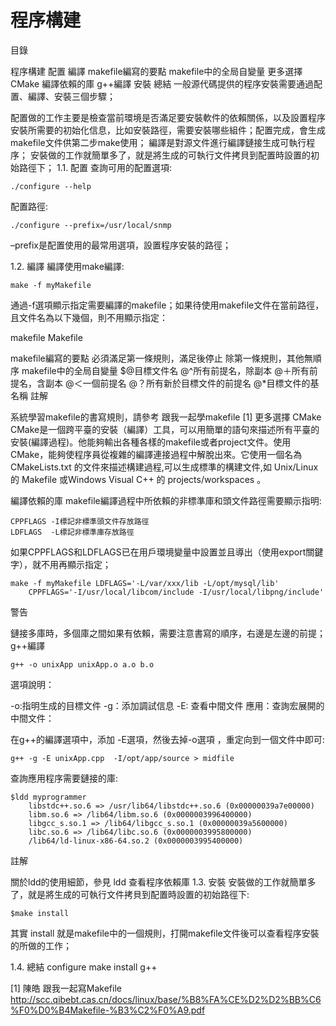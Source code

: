 # 程序構建
目錄

程序構建
配置
編譯
makefile編寫的要點
makefile中的全局自變量
更多選擇 CMake
編譯依賴的庫
g++編譯
安裝
總結
一般源代碼提供的程序安裝需要通過配置、編譯、安裝三個步驟；

配置做的工作主要是檢查當前環境是否滿足要安裝軟件的依賴關係，以及設置程序安裝所需要的初始化信息，比如安裝路徑，需要安裝哪些組件；配置完成，會生成makefile文件供第二步make使用；
編譯是對源文件進行編譯鏈接生成可執行程序；
安裝做的工作就簡單多了，就是將生成的可執行文件拷貝到配置時設置的初始路徑下；
1.1. 配置
查詢可用的配置選項:

```
./configure --help
```

配置路徑:

```
./configure --prefix=/usr/local/snmp
```

–prefix是配置使用的最常用選項，設置程序安裝的路徑；

1.2. 編譯
編譯使用make編譯:

```
make -f myMakefile
```

通過-f選項顯示指定需要編譯的makefile；如果待使用makefile文件在當前路徑，且文件名為以下幾個，則不用顯示指定：

makefile Makefile

makefile編寫的要點
必須滿足第一條規則，滿足後停止
除第一條規則，其他無順序
makefile中的全局自變量
$@目標文件名
@^所有前提名，除副本
@＋所有前提名，含副本
@＜一個前提名
@？所有新於目標文件的前提名
@*目標文件的基名稱
註解

系統學習makefile的書寫規則，請參考 跟我一起學makefile [1]
更多選擇 CMake
CMake是一個跨平臺的安裝（編譯）工具，可以用簡單的語句來描述所有平臺的安裝(編譯過程)。他能夠輸出各種各樣的makefile或者project文件。使用CMake，能夠使程序員從複雜的編譯連接過程中解脫出來。它使用一個名為 CMakeLists.txt 的文件來描述構建過程,可以生成標準的構建文件,如 Unix/Linux 的 Makefile 或Windows Visual C++ 的 projects/workspaces 。

編譯依賴的庫
makefile編譯過程中所依賴的非標準庫和頭文件路徑需要顯示指明:

```
CPPFLAGS -I標記非標準頭文件存放路徑
LDFLAGS  -L標記非標準庫存放路徑
```

如果CPPFLAGS和LDFLAGS已在用戶環境變量中設置並且導出（使用export關鍵字），就不用再顯示指定；

```
make -f myMakefile LDFLAGS='-L/var/xxx/lib -L/opt/mysql/lib'
    CPPFLAGS='-I/usr/local/libcom/include -I/usr/local/libpng/include'
```

警告

鏈接多庫時，多個庫之間如果有依賴，需要注意書寫的順序，右邊是左邊的前提；
g++編譯
```
g++ -o unixApp unixApp.o a.o b.o
```

選項說明：

-o:指明生成的目標文件
-g：添加調試信息
-E: 查看中間文件
應用：查詢宏展開的中間文件：

在g++的編譯選項中，添加 -E選項，然後去掉-o選項 ，重定向到一個文件中即可:

```
g++ -g -E unixApp.cpp  -I/opt/app/source > midfile
```

查詢應用程序需要鏈接的庫:

```
$ldd myprogrammer
    libstdc++.so.6 => /usr/lib64/libstdc++.so.6 (0x00000039a7e00000)
    libm.so.6 => /lib64/libm.so.6 (0x0000003996400000)
    libgcc_s.so.1 => /lib64/libgcc_s.so.1 (0x00000039a5600000)
    libc.so.6 => /lib64/libc.so.6 (0x0000003995800000)
    /lib64/ld-linux-x86-64.so.2 (0x0000003995400000)
```

註解

關於ldd的使用細節，參見 ldd 查看程序依賴庫
1.3. 安裝
安裝做的工作就簡單多了，就是將生成的可執行文件拷貝到配置時設置的初始路徑下:

```
$make install
```

其實 install 就是makefile中的一個規則，打開makefile文件後可以查看程序安裝的所做的工作；

1.4. 總結
configure make install g++

[1]	陳皓 跟我一起寫Makefile http://scc.qibebt.cas.cn/docs/linux/base/%B8%FA%CE%D2%D2%BB%C6%F0%D0%B4Makefile-%B3%C2%F0%A9.pdf

